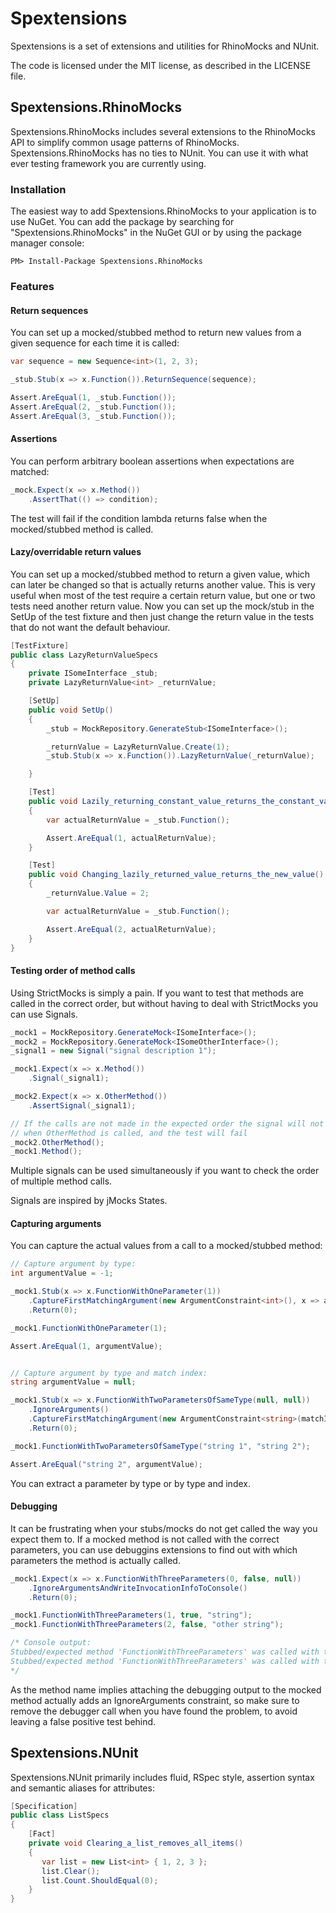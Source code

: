 Spextensions
============
Spextensions is a set of extensions and utilities for RhinoMocks and NUnit.

The code is licensed under the MIT license, as described in the LICENSE file.

Spextensions.RhinoMocks
----------------------

Spextensions.RhinoMocks includes several extensions to the RhinoMocks API to simplify common usage patterns of RhinoMocks. Spextensions.RhinoMocks has no ties to NUnit. You can use it with what ever testing framework you are currently using.

### Installation

The easiest way to add Spextensions.RhinoMocks to your application is to use NuGet. You can add the package by searching for "Spextensions.RhinoMocks" in the NuGet GUI or by using the package manager console:

    PM> Install-Package Spextensions.RhinoMocks

### Features

#### Return sequences

You can set up a mocked/stubbed method to return new values from a given sequence for each time it is called:

```csharp
var sequence = new Sequence<int>(1, 2, 3);

_stub.Stub(x => x.Function()).ReturnSequence(sequence);

Assert.AreEqual(1, _stub.Function());
Assert.AreEqual(2, _stub.Function());
Assert.AreEqual(3, _stub.Function());
```

#### Assertions

You can perform arbitrary boolean assertions when expectations are matched:

```csharp
_mock.Expect(x => x.Method())
    .AssertThat(() => condition);
```

The test will fail if the condition lambda returns false when the mocked/stubbed method is called.

#### Lazy/overridable return values

You can set up a mocked/stubbed method to return a given value, which can later be changed so that is actually returns another value. This is very useful when most of the test require a certain return value, but one or two tests need another return value. Now you can set up the mock/stub in the SetUp of the test fixture and then just change the return value in the tests that do not want the default behaviour.

```csharp
[TestFixture]
public class LazyReturnValueSpecs
{
    private ISomeInterface _stub;
    private LazyReturnValue<int> _returnValue;

    [SetUp]
    public void SetUp()
    {
        _stub = MockRepository.GenerateStub<ISomeInterface>();

        _returnValue = LazyReturnValue.Create(1);
        _stub.Stub(x => x.Function()).LazyReturnValue(_returnValue);

    }

    [Test]
    public void Lazily_returning_constant_value_returns_the_constant_value()
    {
        var actualReturnValue = _stub.Function();

        Assert.AreEqual(1, actualReturnValue);
    }

    [Test]
    public void Changing_lazily_returned_value_returns_the_new_value()
    {
        _returnValue.Value = 2;

        var actualReturnValue = _stub.Function();

        Assert.AreEqual(2, actualReturnValue);
    }
}
```

#### Testing order of method calls

Using StrictMocks is simply a pain. If you want to test that methods are called in the correct order, but without having to deal with StrictMocks you can use Signals.

```csharp
_mock1 = MockRepository.GenerateMock<ISomeInterface>();
_mock2 = MockRepository.GenerateMock<ISomeOtherInterface>();
_signal1 = new Signal("signal description 1");

_mock1.Expect(x => x.Method())
    .Signal(_signal1);

_mock2.Expect(x => x.OtherMethod())
    .AssertSignal(_signal1);

// If the calls are not made in the expected order the signal will not be signaled
// when OtherMethod is called, and the test will fail
_mock2.OtherMethod();
_mock1.Method();
```

Multiple signals can be used simultaneously if you want to check the order of multiple method calls.

Signals are inspired by jMocks States.

#### Capturing arguments

You can capture the actual values from a call to a mocked/stubbed method:

```csharp
// Capture argument by type:
int argumentValue = -1;

_mock1.Stub(x => x.FunctionWithOneParameter(1))
    .CaptureFirstMatchingArgument(new ArgumentConstraint<int>(), x => argumentValue = x)
    .Return(0);

_mock1.FunctionWithOneParameter(1);

Assert.AreEqual(1, argumentValue);


// Capture argument by type and match index:
string argumentValue = null;

_mock1.Stub(x => x.FunctionWithTwoParametersOfSameType(null, null))
    .IgnoreArguments()
    .CaptureFirstMatchingArgument(new ArgumentConstraint<string>(matchIndex: 1), x => argumentValue = x)
    .Return(0);

_mock1.FunctionWithTwoParametersOfSameType("string 1", "string 2");

Assert.AreEqual("string 2", argumentValue);
```

You can extract a parameter by type or by type and index.

#### Debugging

It can be frustrating when your stubs/mocks do not get called the way you expect them to. If a mocked method is not called with the correct parameters, you can use debuggins extensions to find out with which parameters the method is actually called.

```csharp
_mock1.Expect(x => x.FunctionWithThreeParameters(0, false, null))
    .IgnoreArgumentsAndWriteInvocationInfoToConsole()
    .Return(0);

_mock1.FunctionWithThreeParameters(1, true, "string");
_mock1.FunctionWithThreeParameters(2, false, "other string");

/* Console output:
Stubbed/expected method 'FunctionWithThreeParameters' was called with the following parameters: 1, True, string
Stubbed/expected method 'FunctionWithThreeParameters' was called with the following parameters: 2, False, other string
*/
```

As the method name implies attaching the debugging output to the mocked method actually adds an IgnoreArguments constraint, so make sure to remove the debugger call when you have found the problem, to avoid leaving a false positive test behind.

Spextensions.NUnit
----------------------

Spextensions.NUnit primarily includes fluid, RSpec style, assertion syntax and semantic aliases for attributes:

```csharp
[Specification]
public class ListSpecs
{
    [Fact]
    private void Clearing_a_list_removes_all_items()
    {
       var list = new List<int> { 1, 2, 3 };
       list.Clear();
       list.Count.ShouldEqual(0);
    }
}
```